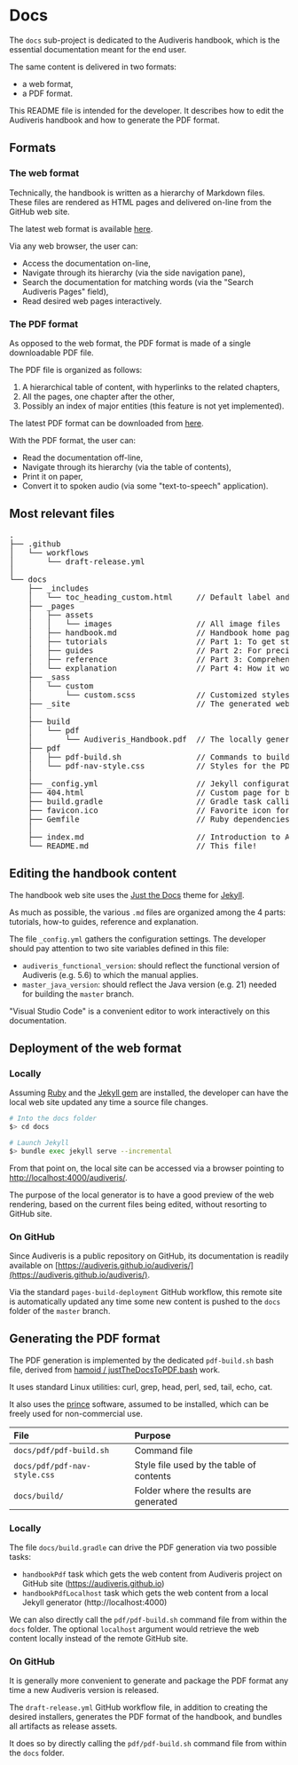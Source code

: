 # Docs

The `docs` sub-project is dedicated to the Audiveris handbook,
which is the essential documentation meant for the end user.

The same content is delivered in two formats:
- a web format,
- a PDF format.

This README file is intended for the developer.
It describes how to edit the Audiveris handbook and how to generate the PDF format.

## Formats

### The web format

Technically, the handbook is written as a hierarchy of Markdown files.
These files are rendered as HTML pages and delivered on-line from the GitHub web site.

The latest web format is available [here][web-latest].

Via any web browser, the user can:
- Access the documentation on-line,
- Navigate through its hierarchy (via the side navigation pane),
- Search the documentation for matching words (via the "Search Audiveris Pages" field),
- Read desired web pages interactively.

### The PDF format

As opposed to the web format, the PDF format is made of a single downloadable PDF file.

The PDF file is organized as follows:
1. A hierarchical table of content, with hyperlinks to the related chapters,
2. All the pages, one chapter after the other,
3. Possibly an index of major entities (this feature is not yet implemented).

The latest PDF format can be downloaded from [here][pdf-latest].

With the PDF format, the user can:
- Read the documentation off-line,
- Navigate through its hierarchy (via the table of contents),
- Print it on paper,
- Convert it to spoken audio (via some "text-to-speech" application).

## Most relevant files

<pre>
.
├── .github
│   └── workflows
│       └── draft-release.yml
│
└── docs
    ├── _includes
    │   └── toc_heading_custom.html     // Default label and style for a table of contents block
    ├── _pages
    │   ├── assets
    │   │   └── images                  // All image files 
    │   ├── handbook.md                 // Handbook home page
    │   ├── tutorials                   // Part 1: To get started
    │   ├── guides                      // Part 2: For precise tasks
    │   ├── reference                   // Part 3: Comprehensive technical descriptions
    │   └── explanation                 // Part 4: How it works
    ├── _sass
    │   └── custom
    │       └── custom.scss             // Customized styles
    ├── _site                           // The generated web site
    │
    ├── build
    │   └── pdf
    │       └── Audiveris_Handbook.pdf  // The locally generated PDF format
    ├── pdf                         
    │   ├── pdf-build.sh                // Commands to build the PDF format
    │   └── pdf-nav-style.css           // Styles for the PDF table of contents
    │
    ├── _config.yml                     // Jekyll configuration settings
    ├── 404.html                        // Custom page for broken link
    ├── build.gradle                    // Gradle task calling the PDF build commands
    ├── favicon.ico                     // Favorite icon for the browser
    ├── Gemfile                         // Ruby dependencies
    │
    ├── index.md                        // Introduction to Audiveris documentations
    └── README.md                       // This file!
</pre>

## Editing the handbook content

The handbook web site uses the [Just the Docs](https://just-the-docs.com/) theme for [Jekyll](https://jekyllrb.com/).

As much as possible, the various `.md` files are organized among the 4 parts:
tutorials, how-to guides, reference and explanation.

The file `_config.yml` gathers the configuration settings.
The developer should pay attention to two site variables defined in this file:
- `audiveris_functional_version`: should reflect the functional version of Audiveris (e.g. 5.6) to which the manual applies.
- `master_java_version`: should reflect the Java version (e.g. 21) needed for building the `master` branch.

"Visual Studio Code" is a convenient editor to work interactively on this documentation.

## Deployment of the web format

### Locally

Assuming [Ruby](https://www.ruby-lang.org/en/downloads/) and the [Jekyll gem](https://jekyllrb.com/) are installed,
the developer can have the local web site updated any time a source file changes.

```sh
# Into the docs folder
$> cd docs

# Launch Jekyll 
$> bundle exec jekyll serve --incremental
```

From that point on, the local site can be accessed via a browser pointing to [http://localhost:4000/audiveris/](http://localhost:4000/audiveris/).

The purpose of the local generator is to have a good preview of the web rendering,
based on the current files being edited, without resorting to GitHub site.

### On GitHub

Since Audiveris is a public repository on GitHub, its documentation is readily available
on [https://audiveris.github.io/audiveris/](https://audiveris.github.io/audiveris/).

Via the standard `pages-build-deployment` GitHub workflow,
this remote site is automatically updated any time some new content is pushed
to the `docs` folder of the `master` branch.

## Generating the PDF format

The PDF generation is implemented by the dedicated `pdf-build.sh` bash file, 
derived from [hamoid / justTheDocsToPDF.bash](https://gist.github.com/hamoid) work.

It uses standard Linux utilities: curl, grep, head, perl, sed, tail, echo, cat.

It also uses the [prince](https://www.princexml.com/) software,
assumed to be installed, which can be freely used for non-commercial use.

| File | Purpose |
| :--- | :--- |
| `docs/pdf/pdf-build.sh`       | Command file |
| `docs/pdf/pdf-nav-style.css`  | Style file used by the table of contents |
| `docs/build/`                 | Folder where the results are generated |

### Locally

The file `docs/build.gradle` can drive the PDF generation via two possible tasks:
- `handbookPdf` task which gets the web content from Audiveris project on GitHub site  (https://audiveris.github.io)
- `handbookPdfLocalhost` task which gets the web content from a local Jekyll generator (http://localhost:4000)

We can also directly call the `pdf/pdf-build.sh` command file from within the `docs` folder.
The optional `localhost` argument would retrieve the web content locally instead of the remote GitHub site.

### On GitHub

It is generally more convenient to generate and package the PDF format any time a new Audiveris version is released.

The `draft-release.yml` GitHub workflow file, in addition to creating the desired installers,
generates the PDF format of the handbook, and bundles all artifacts as release assets.

It does so by directly calling the `pdf/pdf-build.sh` command file from within the `docs` folder.

[pdf-latest]:   https://github.com/Audiveris/audiveris/releases/latest/download/Audiveris_Handbook.pdf
[web-latest]:   https://audiveris.github.io/audiveris/_pages/handbook/